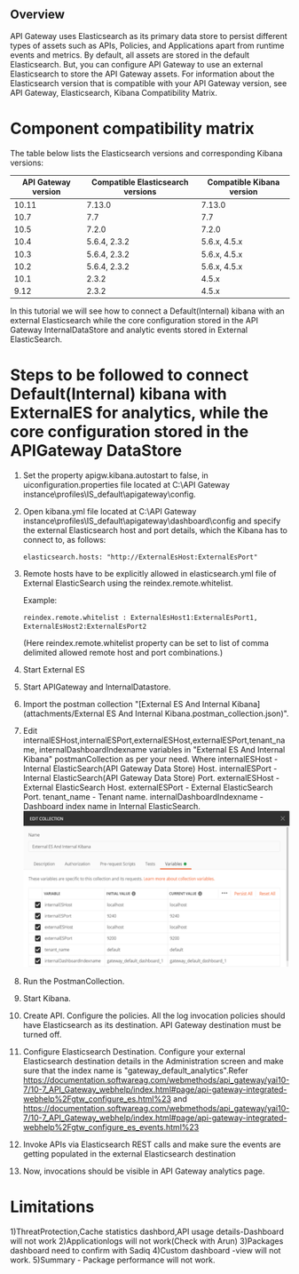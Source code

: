 Overview
--------

API Gateway uses Elasticsearch as its primary data store to persist different types of assets such as APIs, Policies, and Applications apart from runtime events and metrics. By default, all assets are stored in the default Elasticsearch. But, you can configure API Gateway to use an external Elasticsearch to store the API Gateway assets. For information about the Elasticsearch version that is compatible with your API Gateway version, see API Gateway, Elasticsearch, Kibana Compatibility Matrix.

Component compatibility matrix
=================================
The table below lists the Elasticsearch versions and corresponding Kibana versions:

| API Gateway version| Compatible Elasticsearch versions                  | Compatible Kibana version |
| ------------------ | -------------------------------------------------- | ------------------------- |
| 10.11              | 7.13.0                                             | 7.13.0                    | 
| 10.7               | 7.7                                                | 7.7                       | 
| 10.5               | 7.2.0                                              | 7.2.0                     | 
| 10.4               | 5.6.4, 2.3.2                                       | 5.6.x, 4.5.x              | 
| 10.3               | 5.6.4, 2.3.2                                       | 5.6.x, 4.5.x              |
| 10.2               | 5.6.4, 2.3.2                                       | 5.6.x, 4.5.x              | 
| 10.1               | 2.3.2                                              | 4.5.x                     | 
| 9.12               | 2.3.2                                              | 4.5.x                     | 

In this tutorial we will see how to connect a Default(Internal) kibana with an external Elasticsearch while the core configuration stored in the API Gateway InternalDataStore and analytic events stored in External ElasticSearch.

Steps to be followed to connect Default(Internal) kibana with ExternalES for analytics, while the core configuration stored in the APIGateway DataStore
==========================================================================================================================================================
1) Set the property apigw.kibana.autostart to false, in uiconfiguration.properties file located at C:\API Gateway instance\profiles\IS_default\apigateway\config\.
2) Open kibana.yml file located at C:\API Gateway instance\profiles\IS_default\apigateway\dashboard\config and specify the external Elasticsearch host and port details, which the Kibana has to connect to, as follows:
   ```
   elasticsearch.hosts: "http://ExternalEsHost:ExternalEsPort"
   ```
3) Remote hosts have to be explicitly allowed in  elasticsearch.yml file of External ElasticSearch using the reindex.remote.whitelist.
   
   Example:
   ```
   reindex.remote.whitelist : ExternalEsHost1:ExternalEsPort1, ExternalEsHost2:ExternalEsPort2
   ``` 
   (Here reindex.remote.whitelist property can be set to list of comma delimited allowed remote host and port combinations.)
4) Start External ES
5) Start APIGateway and InternalDatastore.
6) Import the postman collection "[External ES And Internal Kibana](attachments/External ES And Internal Kibana.postman_collection.json)".
7) Edit internalESHost,internalESPort,externalESHost,externalESPort,tenant_name,
internalDashboardIndexname variables in "External ES And Internal Kibana" postmanCollection as
per your need.
Where internalESHost - Internal ElasticSearch(API Gateway Data Store) Host. internalESPort - Internal ElasticSearch(API Gateway Data Store) Port.
externalESHost - External ElasticSearch Host.
externalESPort - External ElasticSearch Port.
tenant_name - Tenant name.
internalDashboardIndexname - Dashboard index name in Internal ElasticSearch.
![](attachments/editPostmanCollection.png)

8) Run the PostmanCollection.
9) Start Kibana.
10) Create API. Configure the policies. All the log invocation policies should have Elasticsearch as its destination. API Gateway destination must be turned off.

11) Configure Elasticsearch Destination. Configure your external Elasticsearch destination details in the Administration screen and make sure that the index name is "gateway_default_analytics".Refer https://documentation.softwareag.com/webmethods/api_gateway/yai10-7/10-7_API_Gateway_webhelp/index.html#page/api-gateway-integrated-webhelp%2Fgtw_configure_es.html%23 and
https://documentation.softwareag.com/webmethods/api_gateway/yai10-7/10-7_API_Gateway_webhelp/index.html#page/api-gateway-integrated-webhelp%2Fgtw_configure_es_events.html%23
12) Invoke APIs via Elasticsearch REST calls and make sure the events are getting populated in the external Elasticsearch destination
13) Now, invocations should be visible in API Gateway analytics page.
    
Limitations
===========
1)ThreatProtection,Cache statistics dashbord,API usage details-Dashboard will not work
2)Applicationlogs will not work(Check with Arun)
3)Packages dashboard need to confirm with Sadiq
4)Custom dashboard -view will not work.
5)Summary - Package performance will not work.

